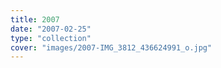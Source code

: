 ```yaml
---
title: 2007
date: "2007-02-25"
type: "collection"
cover: "images/2007-IMG_3812_436624991_o.jpg"
---
```

